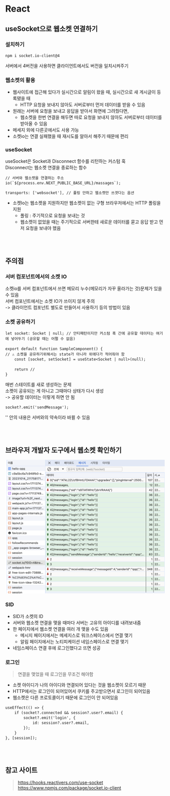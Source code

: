 # React

## useSocket으로 웹소켓 연결하기

### 설치하기

```
npm i socket.io-client@4
```

서버에서 4버전을 사용하면 클라이언트에서도 버전을 일치시켜주기 

### 웹소켓의 활용

* 웹사이트에 접근해 있다가 실시간으로 알림이 왔을 때, 실시간으로 새 게시글이 등록됐을 때  
  * HTTP 요청을 보내지 않아도 서버로부터 먼저 데이터를 받을 수 있음 
* 원래는 서버에 요청을 보내고 응답을 받아서 화면에 그려줬다면,
  * 웹소켓을 한번 연결을 해두면 따로 요청을 보내지 않아도 서버로부터 데이터를 받아올 수 있음
* 메세지 외에 다른곳에서도 사용 가능  
* 소켓io는 연결 실패했을 때 재시도를 알아서 해주기 때문에 편리

### useSocket

useSocket은 Socket과 Disconnect 함수를 리턴하는 커스텀 훅  
Disconnect는 웹소켓 연결을 종료하는 함수

```tsx
// 서버와 웹소켓을 연결하는 주소
io(`${process.env.NEXT_PUBLIC_BASE_URL}/massages`);
```

```tsx
transports: ['websocket'], // 풀링 안하고 웹소켓만 쓰겟다는 옵션
```
    
* 소켓Io는 웹소켓을 지원하지만 웹소켓이 없는 구형 브라우저에서는 HTTP 폴링을 지원
  * 폴링 : 주기적으로 요청을 보내는 것 
  * 웹소켓이 없었을 때는 주기적으로 서버한테 새로운 데이터를 묻고 응답 받고 먼저 요청을 보내야 헸음 

<br><br>

## 주의점

### 서버 컴포넌트에서의 소켓 IO

소켓io를 서버 컴포넌트에서 쓰면 메모리 누수(메모리가 자꾸 올라가는 것)문제가 있을 수 있음  
서버 컴포넌트에서는 소켓 IO가 쓰이지 않게 주의  
-> 클라이언트 컴포넌트 별도로 만들어서 사용하기 등의 방법이 있음

### 소켓 공유하기

```tsx
let socket: Socket | null; // 안티패턴이지만 커스텀 훅 간에 공유할 데이터는 여기에 넣어두기 (공유할 때는 어쩔 수 없음)

export default function SampleComponent() {
// ⚠️ 소켓을 공유하기위해서는 state가 아니라 위에다가 적어줘야 함  
    const [socket, setSocket] = useState<Socket | null>(null);     
    
    return //
}
```

매번 스테이트를 새로 생성하는 문제  
소켓이 공유되는 게 아니고 그때마다 상태가 다시 생성  
-> 공유할 데이터는 이렇게 하면 안 됨 
 

```
socket?.emit('sendMessage');
```

'' 안의 내용은 서버와의 약속이라 바뀔 수 있음

<br><br>

## 브라우저 개발자 도구에서 웹소켓 확인하기

![웹소켓_네트워크.png](..%2FImages%2F%EC%9B%B9%EC%86%8C%EC%BC%93_%EB%84%A4%ED%8A%B8%EC%9B%8C%ED%81%AC.png)

### SID

* SID가 소켓의 ID 
* 서버와 웹소켓 연결을 맺을 때마다 서버는 고유의 아이디를 내려보내줌 
* 한 페이지에서 웹소켓 연결을 여러 개 맺을 수도 있음 
  * 메시지 페이지에서는 메세지스로 워크스페이스에서 연결 맺기 
  * 알림 페이지에서는 노티피케이션 네임스페이스로 연결 맺기
* 네임스페이스 연결 후에 로그인했다고 뜨면 성공

### 로그인 

> 연결을 맺었을 때 로그인을 무조건 해야함

* 소켓 아이디가 나의 아이디와 연결되어 있다는 것을 웹소켓이 모르기 때문
* HTTP에서는 로그인이 되어있어서 쿠키를 주고받으면서 로그인이 되어있음
* 웹소켓은 다른 프로토콜이기 때문에 로그인이 안 되어있음

```tsx
useEffect(() => {
    if (socket?.connected && session?.user?.email) {
        socket?.emit('login', {
            id: session?.user?.email,
        });
    }
}, [session]);
```

<br><br>

## 참고 사이트 

> https://hooks.reactivers.com/use-socket  
> https://www.npmjs.com/package/socket.io-client
